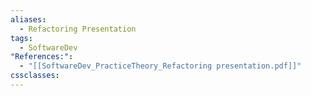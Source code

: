 ```yaml
---
aliases:
  - Refactoring Presentation
tags:
  - SoftwareDev
"References:":
  - "[[SoftwareDev_PracticeTheory_Refactoring presentation.pdf]]"
cssclasses:
---
```


